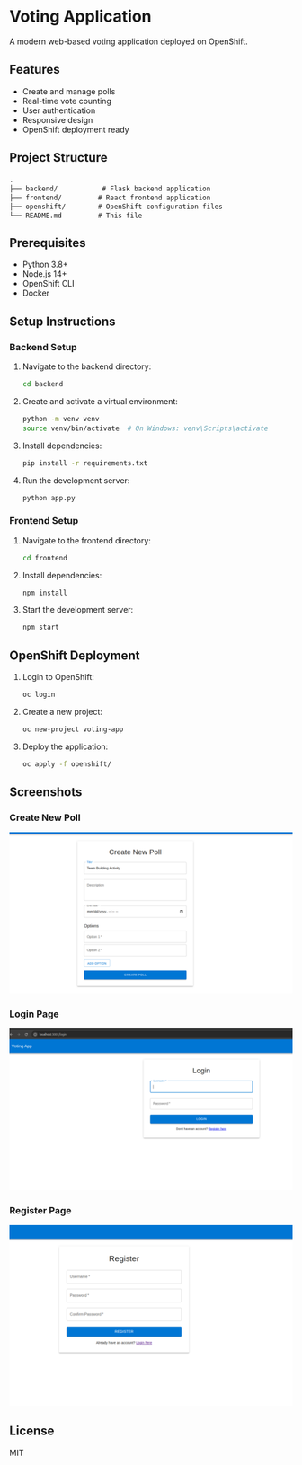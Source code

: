 # Voting Application

A modern web-based voting application deployed on OpenShift.

## Features

- Create and manage polls
- Real-time vote counting
- User authentication
- Responsive design
- OpenShift deployment ready

## Project Structure

```
.
├── backend/           # Flask backend application
├── frontend/         # React frontend application
├── openshift/        # OpenShift configuration files
└── README.md         # This file
```

## Prerequisites

- Python 3.8+
- Node.js 14+
- OpenShift CLI
- Docker

## Setup Instructions

### Backend Setup

1. Navigate to the backend directory:
   ```bash
   cd backend
   ```

2. Create and activate a virtual environment:
   ```bash
   python -m venv venv
   source venv/bin/activate  # On Windows: venv\Scripts\activate
   ```

3. Install dependencies:
   ```bash
   pip install -r requirements.txt
   ```

4. Run the development server:
   ```bash
   python app.py
   ```

### Frontend Setup

1. Navigate to the frontend directory:
   ```bash
   cd frontend
   ```

2. Install dependencies:
   ```bash
   npm install
   ```

3. Start the development server:
   ```bash
   npm start
   ```

## OpenShift Deployment

1. Login to OpenShift:
   ```bash
   oc login
   ```

2. Create a new project:
   ```bash
   oc new-project voting-app
   ```

3. Deploy the application:
   ```bash
   oc apply -f openshift/
   ```

## Screenshots

### Create New Poll
![Create Poll](screenshots/poll.png)

### Login Page
![Login](screenshots/login.png)

### Register Page
![Register](screenshots/register.png)

## License

MIT 